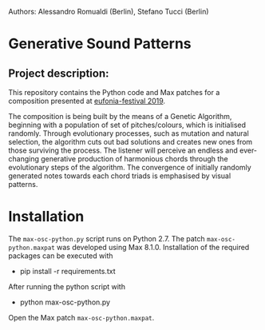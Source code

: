 Authors: Alessandro Romualdi (Berlin), Stefano Tucci (Berlin)

# Generative Sound Patterns

## Project description:

This repository contains the Python code and Max patches for a composition presented at [eufonia-festival 2019](https://eufonia.io/).

The composition is being built by the means of a Genetic Algorithm, beginning with a population of set of pitches/colours, which is initialised randomly. Through evolutionary processes, such as mutation and natural selection, the algorithm cuts out bad solutions and creates new ones from those surviving the process. The listener will perceive an endless and ever-changing generative production of harmonious chords through the evolutionary steps of the algorithm. The convergence of initially randomly generated notes towards each chord triads is emphasised by visual patterns. 


# Installation 

The `max-osc-python.py` script runs on Python 2.7. The patch `max-osc-python.maxpat` was developed using Max 8.1.0.
Installation of the required packages can be executed with 

- pip install -r requirements.txt

After running the python script with

- python max-osc-python.py

Open the Max patch `max-osc-python.maxpat`.
